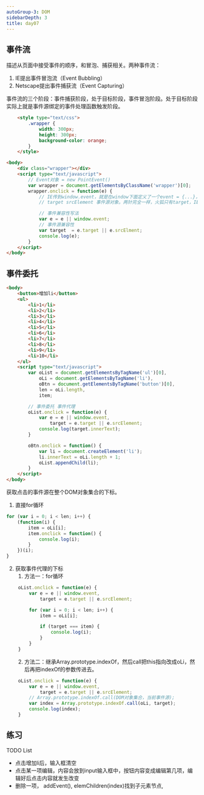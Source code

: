 ```yaml
---
autoGroup-3: DOM
sidebarDepth: 3
title: day07
---
```


## 事件流
描述从页面中接受事件的顺序，和冒泡、捕获相关。两种事件流：   
1. IE提出事件冒泡流（Event Bubbling）
2. Netscape提出事件捕获流（Event Capturing）

事件流的三个阶段：事件捕获阶段，处于目标阶段，事件冒泡阶段。处于目标阶段实际上就是事件源绑定的事件处理函数触发阶段。
```html
    <style type="text/css">
        .wrapper {
            width: 300px;
            height: 300px;
            background-color: orange;
        }
    </style>

<body>
    <div class="wrapper"></div>
    <script type="text/javascript">
        // Event对象 = new PointEvent()
        var wrapper = document.getElementsByClassName('wrapper')[0];
        wrapper.onclick = function(e) {
            // IE传到window.event，就是在window下面定义了一个event = {...}，把e中的所有属性都传给event
            // target srcElement 事件源对象。两针完全一样，火狐只有target，IE只有srcElement。

            // 事件兼容性写法
            var e = e || window.event;
            // 事件源兼容性
            var target  = e.target || e.srcElment;
            console.log(e);
        }
    </script>
</body>
```

## 事件委托
```html
<body>
    <button>增加li</button>
    <ul>
        <li>1</li>
        <li>2</li>
        <li>3</li>
        <li>4</li>
        <li>5</li>
        <li>6</li>
        <li>7</li>
        <li>8</li>
        <li>9</li>
        <li>10</li>
    </ul>
    <script type="text/javascript">
        var oList = document.getElementsByTagName('ul')[0],
            oLi = document.getElementsByTagName('li'),
            oBtn = document.getElementsByTagName('button')[0],
            len = oLi.length,
            item;

        // 事件委托 事件代理
        oList.onclick = function(e) {
            var e = e || window.event,
                target = e.target || e.srcElement;
            console.log(target.innerText);
        }

        oBtn.onclick = function() {
            var li = document.createElement('li');
            li.innerText = oLi.length + 1;
            oList.appendChild(li);
        }
    </script>
</body>
```
获取点击的事件源在整个DOM对象集合的下标。   
1. 直接for循环
```js
for (var i = 0; i < len; i++) {
    (function(i) {
        item = oLi[i];
        item.onclick = function() {
            console.log(i);
        }
    })(i);
}
```
2. 获取事件代理的下标
   1. 方法一：for循环
   ```js
    oList.onclick = function(e) {
        var e = e || window.event,
            target = e.target || e.srcElement;

        for (var i = 0; i < len; i++) {
            item = oLi[i];

            if (target === item) {
                console.log(i);
            }
        }
    }
   ```
   2. 方法二：继承Array.prototype.indexOf，然后call把this指向改成oLi，然后再把indexOf的参数传进去。
   ```js
    oList.onclick = function(e) {
        var e = e || window.event,
            target = e.target || e.srcElement;
        // Array.prototype.indexOf.call(DOM对象集合，当前事件源);
        var index = Array.prototype.indexOf.call(oLi, target);
        console.log(index);
    }
   ```

## 练习
TODO List
- 点击增加li后，输入框清空
- 点击某一项编辑，内容会放到input输入框中，按钮内容变成编辑第几项，编辑好后点击内容就发生改变
- 删除一项，
addEvent(), elemChildren(index)找到子元素节点, 
